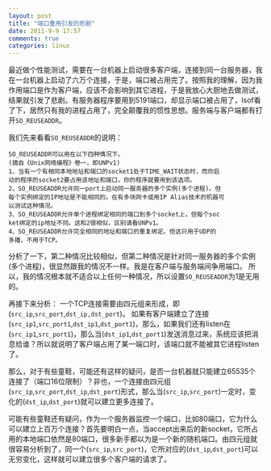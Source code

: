 ```yaml
---
layout: post
title: "端口重用引发的悲剧"
date: 2011-9-9 17:57
comments: true
categories: linux
---
```


最近做个性能测试，需要在一台机器上启动很多客户端，连接到同一台服务器，我在一台机器上启动了六万个连接，于是，端口被占用完了。按照我的理解，因为我作用端口是作为客户端，应该不会影响到其它进程，于是我放心大胆地去做测试，结果就引发了悲剧。有服务器程序要用到5191端口，却显示端口被占用了，lsof看了下，居然只有我的进程占用了，完全颠覆我的惯性思想。服务端与客户端都有打开`SO_REUSEADDR`。

我们先来看看`SO_REUSEADDR`的说明：

    SO_REUSEADDR可以用在以下四种情况下。
    (摘自《Unix网络编程》卷一，即UNPv1)
    1、当有一个有相同本地地址和端口的socket1处于TIME_WAIT状态时，而你启
    动的程序的socket2要占用该地址和端口，你的程序就要用到该选项。
    2、SO_REUSEADDR允许同一port上启动同一服务器的多个实例(多个进程)。但
    每个实例绑定的IP地址是不能相同的。在有多块网卡或用IP Alias技术的机器可
    以测试这种情况。
    3、SO_REUSEADDR允许单个进程绑定相同的端口到多个socket上，但每个soc
    ket绑定的ip地址不同。这和2很相似，区别请看UNPv1。
    4、SO_REUSEADDR允许完全相同的地址和端口的重复绑定。但这只用于UDP的
    多播，不用于TCP。

分析了一下，第二种情况比较相似，但第二种情况是针对同一服务器的多个实例(多个进程)，很显然跟我的情况不一样。我是在客户端与服务端间争用端口。 所以，我的情况根本就不适合以上任何一种情况，所以设置`SO_REUSEADDR`为1是无用的。

再接下来分析：
一个TCP连接需要由四元组来形成，即(`src_ip`,`src_port`,`dst_ip,dst_port`)。
如果有客户端建立了连接(`src_ip1`,`src_port1`,`dst_ip1`,`dst_port1`)，那么，如果我们还有listen在(`src_ip1`,`src_port1`)，那么当(`dst_ip1`,`dst_port1`)发送消息过来，系统应该把消息给谁？所以就说明了客户端占用了某一端口时，该端口就不能被其它进程listen了。

那么，对于有些童鞋，可能还有这样的疑问，是否一台机器就只能建立65535个连接了（端口16位限制）？非也，一个连接由四元组(`src_ip`,`src_port`,`dst_ip`,`dst_port`)形式，那么当(`src_ip`,`src_port`)一定时，变化的(`dst_ip`,`dst_port`)就可以建立更多连接了。

可能有些童鞋还有疑问，作为一个服务器监控一个端口，比如80端口，它为什么可以建立上百万个连接？首先要明白一点，当accept出来后的新socket，它所占用的本地端口依然是80端口，很多新手都以为是一个新的随机端口。由四元组就很容易分析到了，同一个(`src_ip`,`src_port`)，它所对应的(`dst_ip`,`dst_port`)可以无穷变化，这样就可以建立很多个客户端的请求了。
